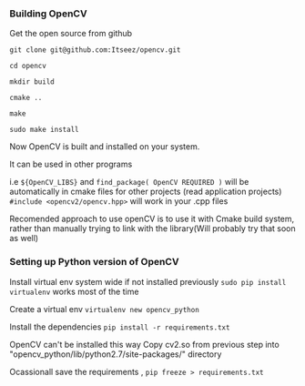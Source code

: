 ### Building OpenCV 

Get the open source from github

`git clone git@github.com:Itseez/opencv.git`

`cd opencv`

`mkdir build`

`cmake ..`

`make`

`sudo make install`


Now OpenCV is built and installed on your system.

It can be used in other programs

i.e `${OpenCV_LIBS}` and `find_package( OpenCV REQUIRED )` will be automatically in cmake files for other projects (read application projects)
`#include <opencv2/opencv.hpp>` will work in your .cpp files

Recomended approach to use openCV is to use it with Cmake build system, rather than manually trying to link with the library(Will probably try that soon as well)

### Setting up Python version of OpenCV

Install virtual env system wide if not installed previously
`sudo pip install virtualenv` works most of the time

Create a virtual env
`virtualenv new opencv_python`

Install the dependencies
`pip install -r requirements.txt`

OpenCV can't be installed this way
Copy cv2.so from previous step into "opencv_python/lib/python2.7/site-packages/" directory

Ocassionall save the requirements , `pip freeze > requirements.txt`